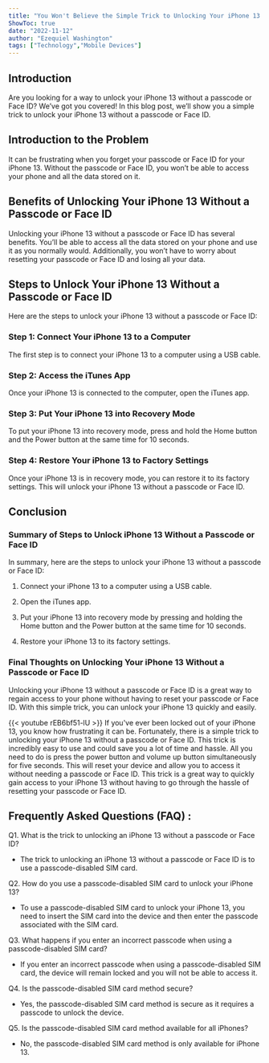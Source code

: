 ```yaml
---
title: "You Won't Believe the Simple Trick to Unlocking Your iPhone 13 Without a Passcode or Face ID!"
ShowToc: true 
date: "2022-11-12"
author: "Ezequiel Washington" 
tags: ["Technology","Mobile Devices"]
---
```

## Introduction

Are you looking for a way to unlock your iPhone 13 without a passcode or Face ID? We’ve got you covered! In this blog post, we’ll show you a simple trick to unlock your iPhone 13 without a passcode or Face ID.

## Introduction to the Problem

It can be frustrating when you forget your passcode or Face ID for your iPhone 13. Without the passcode or Face ID, you won’t be able to access your phone and all the data stored on it.

## Benefits of Unlocking Your iPhone 13 Without a Passcode or Face ID

Unlocking your iPhone 13 without a passcode or Face ID has several benefits. You’ll be able to access all the data stored on your phone and use it as you normally would. Additionally, you won’t have to worry about resetting your passcode or Face ID and losing all your data.

## Steps to Unlock Your iPhone 13 Without a Passcode or Face ID

Here are the steps to unlock your iPhone 13 without a passcode or Face ID:

### Step 1: Connect Your iPhone 13 to a Computer

The first step is to connect your iPhone 13 to a computer using a USB cable.

### Step 2: Access the iTunes App

Once your iPhone 13 is connected to the computer, open the iTunes app.

### Step 3: Put Your iPhone 13 into Recovery Mode

To put your iPhone 13 into recovery mode, press and hold the Home button and the Power button at the same time for 10 seconds.

### Step 4: Restore Your iPhone 13 to Factory Settings

Once your iPhone 13 is in recovery mode, you can restore it to its factory settings. This will unlock your iPhone 13 without a passcode or Face ID.

## Conclusion

### Summary of Steps to Unlock iPhone 13 Without a Passcode or Face ID

In summary, here are the steps to unlock your iPhone 13 without a passcode or Face ID:

1. Connect your iPhone 13 to a computer using a USB cable.

2. Open the iTunes app.

3. Put your iPhone 13 into recovery mode by pressing and holding the Home button and the Power button at the same time for 10 seconds.

4. Restore your iPhone 13 to its factory settings.

### Final Thoughts on Unlocking Your iPhone 13 Without a Passcode or Face ID

Unlocking your iPhone 13 without a passcode or Face ID is a great way to regain access to your phone without having to reset your passcode or Face ID. With this simple trick, you can unlock your iPhone 13 quickly and easily.

{{< youtube rEB6bf51-lU >}} 
If you've ever been locked out of your iPhone 13, you know how frustrating it can be. Fortunately, there is a simple trick to unlocking your iPhone 13 without a passcode or Face ID. This trick is incredibly easy to use and could save you a lot of time and hassle. All you need to do is press the power button and volume up button simultaneously for five seconds. This will reset your device and allow you to access it without needing a passcode or Face ID. This trick is a great way to quickly gain access to your iPhone 13 without having to go through the hassle of resetting your passcode or Face ID.

## Frequently Asked Questions (FAQ) :
Q1. What is the trick to unlocking an iPhone 13 without a passcode or Face ID?
- The trick to unlocking an iPhone 13 without a passcode or Face ID is to use a passcode-disabled SIM card.

Q2. How do you use a passcode-disabled SIM card to unlock your iPhone 13?
- To use a passcode-disabled SIM card to unlock your iPhone 13, you need to insert the SIM card into the device and then enter the passcode associated with the SIM card.

Q3. What happens if you enter an incorrect passcode when using a passcode-disabled SIM card?
- If you enter an incorrect passcode when using a passcode-disabled SIM card, the device will remain locked and you will not be able to access it.

Q4. Is the passcode-disabled SIM card method secure?
- Yes, the passcode-disabled SIM card method is secure as it requires a passcode to unlock the device.

Q5. Is the passcode-disabled SIM card method available for all iPhones?
- No, the passcode-disabled SIM card method is only available for iPhone 13.


